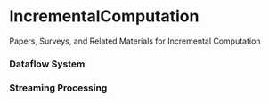 # IncrementalComputation
Papers, Surveys, and Related Materials for Incremental Computation

### Dataflow System

### Streaming Processing
